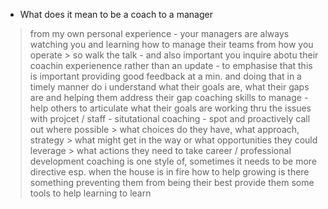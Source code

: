 - What does it mean to be a coach to a manager
> from my own personal experience - your managers are always watching you and learning how to manage their teams from  how you operate
    > so walk the talk - and also important you inquire abotu their coachin experienence rather than an update - to emphasise that this is important
> providing good feedback at a min. and doing that in a timely manner
> do i understand what their goals are, what their gaps are and helping them address their gap
> coaching skills to manage - help others to articulate what their goals are
> working thru the issues with projcet / staff - situtational coaching - spot and proactively call out where possible
    > what choices do they have, what approach, strategy
    > what might get in the way or what opportunities they could leverage
    > what actions they need to take
> career / professional development
> coaching is one style of, sometimes it needs to be more directive esp. when the house is in fire
> how to help growing
> is there something preventing them from being their best 
> provide them some tools to help learning to learn